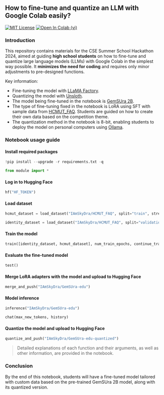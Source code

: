 ## How to fine-tune and quantize an LLM with Google Colab easily?

[![MIT License](https://img.shields.io/badge/License-MIT-blue.svg)](https://opensource.org/licenses/MIT)
[![Open In Colab (vi)](https://colab.research.google.com/assets/colab-badge.svg)](https://colab.research.google.com/drive/17IDka1ZMj6Hw5WmuwiYaHGBQ-bnnX3hb?usp=sharing)

### Introduction

This repository contains materials for the CSE Summer School Hackathon 2024, aimed at guiding **high school students** on how to fine-tune and quantize large language models (LLMs) with Google Colab in the simplest way possible. It **minimizes the need for coding** and requires only minor adjustments to pre-designed functions.

Key information:
* Fine-tuning the model with [LLaMA Factory](https://github.com/hiyouga/LLaMA-Factory).
* Quantizing the model with [Unsloth](https://github.com/unslothai/unsloth).
* The model being fine-tuned in the notebook is [GemSUra 2B](https://huggingface.co/ura-hcmut/GemSUra-2B).
* The type of fine-tuning fixed in the notebook is LoRA using SFT with sample data from [HCMUT_FAQ](https://huggingface.co/datasets/IAmSkyDra/HCMUT_FAQ). Students are guided on how to create their own data based on the competition theme.
* The quantization method in the notebook is 8-bit, enabling students to deploy the model on personal computers using [Ollama](https://github.com/ollama/ollama).
  
### Notebook usage guide

#### Install required packages

```python
!pip install --upgrade -r requirements.txt -q

from module import *
```

#### Log in to Hugging Face

```python
hf("HF_TOKEN")
```

#### Load dataset

```python
hcmut_dataset = load_dataset("IAmSkyDra/HCMUT_FAQ", split="train", streaming=False)

identity_dataset = load_dataset("IAmSkyDra/HCMUT_FAQ", split="validation", streaming=False)
```

#### Train the model

```python
train([identity_dataset, hcmut_dataset], num_train_epochs, continue_training)
```

#### Evaluate the fine-tuned model

```python
test()
```

#### Merge LoRA adapters with the model and upload to Hugging Face

```python
merge_and_push("IAmSkyDra/GemSUra-edu")
```

#### Model inference

```python
inference("IAmSkyDra/GemSUra-edu")

chat(max_new_tokens, history)
```

#### Quantize the model and upload to Hugging Face

```python
quantize_and_push("IAmSkyDra/GemSUra-edu-quantized")
```

> Detailed explanations of each function and their arguments, as well as other information, are provided in the notebook.

### Conclusion

By the end of this notebook, students will have a fine-tuned model tailored with custom data based on the pre-trained GemSUra 2B model, along with its quantized version.
